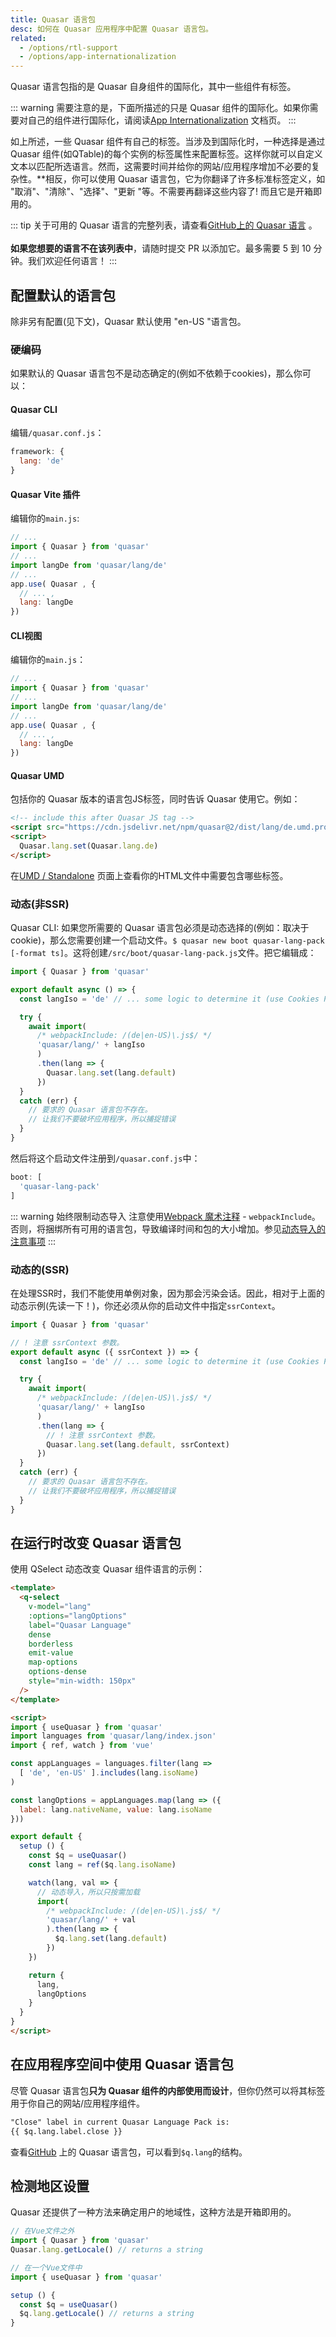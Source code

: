 ```yaml
---
title: Quasar 语言包
desc: 如何在 Quasar 应用程序中配置 Quasar 语言包。
related:
  - /options/rtl-support
  - /options/app-internationalization
---
```

 Quasar 语言包指的是 Quasar 自身组件的国际化，其中一些组件有标签。

::: warning
需要注意的是，下面所描述的只是 Quasar 组件的国际化。如果你需要对自己的组件进行国际化，请阅读[App Internationalization](/options/app-internationalization) 文档页。
:::

如上所述，一些 Quasar 组件有自己的标签。当涉及到国际化时，一种选择是通过 Quasar 组件(如QTable)的每个实例的标签属性来配置标签。这样你就可以自定义文本以匹配所选语言。然而，这需要时间并给你的网站/应用程序增加不必要的复杂性。**相反，你可以使用 Quasar 语言包，它为你翻译了许多标准标签定义，如 "取消"、"清除"、"选择"、"更新 "等。不需要再翻译这些内容了! 而且它是开箱即用的。

::: tip
关于可用的 Quasar 语言的完整列表，请查看[GitHub上的 Quasar 语言](https://github.com/quasarframework/quasar/tree/dev/ui/lang) 。
<br><br>**如果您想要的语言不在该列表中**，请随时提交 PR 以添加它。最多需要 5 到 10 分钟。我们欢迎任何语言！
:::

## 配置默认的语言包

除非另有配置(见下文)，Quasar 默认使用 "en-US "语言包。

### 硬编码
如果默认的 Quasar 语言包不是动态确定的(例如不依赖于cookies)，那么你可以：

#### Quasar CLI
编辑`/quasar.conf.js`：

```js
framework: {
  lang: 'de'
}
```

#### Quasar Vite 插件
编辑你的`main.js`:

```js
// ...
import { Quasar } from 'quasar'
// ...
import langDe from 'quasar/lang/de'
// ...
app.use( Quasar , {
  // ... ,
  lang: langDe
})
```

#### CLI视图
编辑你的`main.js`：

```js
// ...
import { Quasar } from 'quasar'
// ...
import langDe from 'quasar/lang/de'
// ...
app.use( Quasar , {
  // ... ,
  lang: langDe
})
```

#### Quasar UMD
包括你的 Quasar 版本的语言包JS标签，同时告诉 Quasar 使用它。例如：

```html
<!-- include this after Quasar JS tag -->
<script src="https://cdn.jsdelivr.net/npm/quasar@2/dist/lang/de.umd.prod.js"></script>
<script>
  Quasar.lang.set(Quasar.lang.de)
</script>
```

在[UMD / Standalone](/start/umd) 页面上查看你的HTML文件中需要包含哪些标签。

### 动态(非SSR)
Quasar CLI: 如果您所需要的 Quasar 语言包必须是动态选择的(例如：取决于cookie)，那么您需要创建一个启动文件。`$ quasar new boot quasar-lang-pack [-format ts]`。这将创建`/src/boot/quasar-lang-pack.js`文件。把它编辑成：

```js
import { Quasar } from 'quasar'

export default async () => {
  const langIso = 'de' // ... some logic to determine it (use Cookies Plugin?)

  try {
    await import(
      /* webpackInclude: /(de|en-US)\.js$/ */
      'quasar/lang/' + langIso
      )
      .then(lang => {
        Quasar.lang.set(lang.default)
      })
  }
  catch (err) {
    // 要求的 Quasar 语言包不存在。
    // 让我们不要破坏应用程序，所以捕捉错误
  }
}
```

然后将这个启动文件注册到`/quasar.conf.js`中：

```js
boot: [
  'quasar-lang-pack'
]
```

::: warning 始终限制动态导入
注意使用[Webpack 魔术注释](https://webpack.js.org/api/module-methods/#magic-comments) - `webpackInclude`。否则，将捆绑所有可用的语言包，导致编译时间和包的大小增加。参见[动态导入的注意事项](https://quasar.dev/quasar-cli/lazy-loading#Caveat-for-dynamic-imports)
:::

### 动态的(SSR)
在处理SSR时，我们不能使用单例对象，因为那会污染会话。因此，相对于上面的动态示例(先读一下！)，你还必须从你的启动文件中指定`ssrContext`。

```js
import { Quasar } from 'quasar'

// ! 注意 ssrContext 参数。
export default async ({ ssrContext }) => {
  const langIso = 'de' // ... some logic to determine it (use Cookies Plugin?)

  try {
    await import(
      /* webpackInclude: /(de|en-US)\.js$/ */
      'quasar/lang/' + langIso
      )
      .then(lang => {
        // ! 注意 ssrContext 参数。
        Quasar.lang.set(lang.default, ssrContext)
      })
  }
  catch (err) {
    // 要求的 Quasar 语言包不存在。
    // 让我们不要破坏应用程序，所以捕捉错误
  }
}
```

## 在运行时改变 Quasar 语言包
使用 QSelect 动态改变 Quasar 组件语言的示例：

```html
<template>
  <q-select
    v-model="lang"
    :options="langOptions"
    label="Quasar Language"
    dense
    borderless
    emit-value
    map-options
    options-dense
    style="min-width: 150px"
  />
</template>

<script>
import { useQuasar } from 'quasar'
import languages from 'quasar/lang/index.json'
import { ref, watch } from 'vue'

const appLanguages = languages.filter(lang =>
  [ 'de', 'en-US' ].includes(lang.isoName)
)

const langOptions = appLanguages.map(lang => ({
  label: lang.nativeName, value: lang.isoName
}))

export default {
  setup () {
    const $q = useQuasar()
    const lang = ref($q.lang.isoName)

    watch(lang, val => {
      // 动态导入，所以只按需加载
      import(
        /* webpackInclude: /(de|en-US)\.js$/ */
        'quasar/lang/' + val
        ).then(lang => {
          $q.lang.set(lang.default)
        })
    })

    return {
      lang,
      langOptions
    }
  }
}
</script>
```

## 在应用程序空间中使用 Quasar 语言包
尽管 Quasar 语言包**只为 Quasar 组件的内部使用而设计**，但你仍然可以将其标签用于你自己的网站/应用程序组件。

```html
"Close" label in current Quasar Language Pack is:
{{ $q.lang.label.close }}
```

查看[GitHub](https://github.com/quasarframework/quasar/tree/dev/ui/lang) 上的 Quasar 语言包，可以看到`$q.lang`的结构。

## 检测地区设置
 Quasar 还提供了一种方法来确定用户的地域性，这种方法是开箱即用的。

```js
// 在Vue文件之外
import { Quasar } from 'quasar'
Quasar.lang.getLocale() // returns a string

// 在一个Vue文件中
import { useQuasar } from 'quasar'

setup () {
  const $q = useQuasar()
  $q.lang.getLocale() // returns a string
}
```
